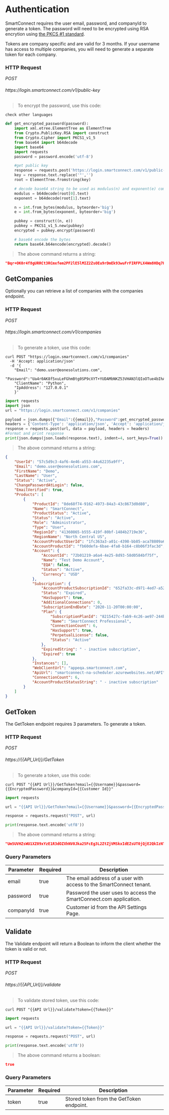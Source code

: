 # Authentication

SmartConnect requires the user email, password, and companyId to generate a token.
The password will need to be encrypted using RSA encrytion using [the PKCS #1 standard](https://en.wikipedia.org/wiki/PKCS_1).

<aside class="notice">
Tokens are company specific and are valid for 3 months. If your username has access to multiple companies, you will need to generate a separate token for each company.
</aside>

### HTTP Request

<div class="api-endpoint">
	<div class="endpoint-data">
		<i class="label label-post">POST</i>
		<h6>https://login.smartconnect.com/v1/public-key</h6>
	</div>
</div>

> To encrypt the password, use this code:

```shell
check other languages
```

```python
def get_encrypted_password(password):
    import xml.etree.ElementTree as ElementTree
    from Crypto.PublicKey.RSA import construct
    from Crypto.Cipher import PKCS1_v1_5
    from base64 import b64decode
    import base64
    import requests
    password = password.encode('utf-8')

    #get public key 
    response = requests.post('https://login.smartconnect.com/v1/public-key')
    key = response.text.replace('"','')
    root = ElementTree.fromstring(key)

    # decode base64 string to be used as modulus(n) and exponent(e) components
    modulus = b64decode(root[0].text)
    exponent = b64decode(root[1].text)

    n = int.from_bytes(modulus, byteorder='big')
    e = int.from_bytes(exponent, byteorder='big')

    pubkey = construct((n, e))
    pubkey = PKCS1_v1_5.new(pubkey)
    encrypted = pubkey.encrypt(password)

    # base64 encode the bytes
    return base64.b64encode(encrypted).decode()
```

> The above command returns a string:

```json
"Bqr+OK0r4f8gURRCt3RCmxfem2PF2lE5lMIZ2ZsOEu9rDmEk93wuFrFIRFPLX4Wm8HDq7HgNn/mj7TT18uQj1UpqFVoizQLs6TWgLLUdqjxqeTFamvJaAVUh392tsQDTgkHkU4UwB8MABay2lr987GJIUDd4MaC2Aj11t8XjaXCU="
```

## GetCompanies

Optionally you can retrieve a list of companies with the companies endpoint.

### HTTP Request

<div class="api-endpoint">
	<div class="endpoint-data">
		<i class="label label-post">POST</i>
		<h6>https://login.smartconnect.com/v1/companies</h6>
	</div>
</div>

> To generate a token, use this code:

```shell
curl POST "https://login.smartconnect.com/v1/companies"
  -H 'Accept: application/json' 
  -d '{
    "Email": "demo.user@eonesolutions.com",
    "Password":"Ua4r0AK8f5xuLeFGhmBtg0SP9cXYT+YUDAMbNKZ53VHAN3lQIoOTue4bIhAs+G2dPloF++5rOcDOmVhKaeAyrfQhIDw/1sHH0k90H2ubTGDCJ0zK3ewfXDXY2y3c8q6f7XShgVthACHNOpMV7BZXn2kDGQRR1WWHwJw4zBG+bGw=",
    "ClientName": "Python",
    "IpAddress": "127.0.0.1"
    }'
```

```python
import requests
import json
url = "https://login.smartconnect.com/v1/companies"

payload = json.dumps({"Email":{{email}},"Password":get_encrypted_password({{password}}),"ClientName":"Python","IpAddress":"127.0.0.1"})
headers = {'Content-Type': 'application/json', 'Accept': 'application/json'}
response = requests.post(url, data = payload, headers = headers)
#Format and print response
print(json.dumps(json.loads(response.text), indent=4, sort_keys=True))
```

> The above command returns a string:

```json
{
    "UserId": "57c5d9c3-4af6-4e46-a553-44u62235a9ff",
    "Email": "demo.user@eonesolutions.com",
    "FirstName": "Demo",
    "LastName": "User",
    "Status": "Active",
    "ChangePasswordAtLogin": false,
    "EmailVerified": true,
    "Products": [
        {
            "ProductId": "8de68f74-9162-4973-84a3-43c8673d0d80",
            "Name": "SmartConnect",
            "ProductStatus": "Active",
            "Status": "Active",
            "Role": "Administrator",
            "Type": "User",
            "RegionId": "41360865-b555-419f-80bf-1484b2719e36",
            "RegionName": "North Central US",
            "AccountProductUserId": "1fc363a3-a01c-4398-bb85-aca78809a621",
            "AccountProductId": "fb60defa-6bae-4fa8-b164-c8b06f3fac3d",
            "Account": {
                "AccountId": "72b01219-a6a4-4e25-8d93-58d0584bf75f",
                "Name": "Test Demo Account",
                "EQA": false,
                "Status": "Active",
                "Currency": "USD"
            },
            "Subscription": {
                "AccountProductSubscriptionId": "652fa33c-d971-4ed7-a52f-3c8ca3ff1737",
                "Status": "Expired",
                "HasSupport": true,
                "AdditionalConnections": 0,
                "SubscriptionEndDate": "2020-11-20T00:00:00",
                "Plan": {
                    "SubscriptionPlanId": "8215427c-fab9-4c26-ae97-244b4d8512af",
                    "Name": "SmartConnect Professional",
                    "ConnectionCount": 6,
                    "HasSupport": true,
                    "PerpetualLicense": false,
                    "Status": "Active"
                },
                "ExpiredString": " - inactive subscription",
                "Expired": true
            },
            "Instances": [],
            "WebClientUrl": "appeqa.smartconnect.com",
            "ApiUrl": "smartconnect-na-scheduler.azurewebsites.net/API",
            "ConnectionCount": 6,
            "AccountProductStatusString": " - inactive subscription"
        }
    ]
}
```
## GetToken

The GetToken endpoint requires 3 parameters. To generate a token.

### HTTP Request

<div class="api-endpoint">
	<div class="endpoint-data">
		<i class="label label-post">POST</i>
		<h6>https://{{API_Url}}/GetToken</h6>
	</div>
</div>

> To generate a token, use this code:

```shell
curl POST "{{API Url}}/GetToken?email={{Username}}&password={{EncryptedPassword}}&companyId={{Customer Id}}"
```

```python
import requests

url = "{{API Url}}/GetToken?email={{Username}}&password={{EncryptedPassword}}&companyId={{Customer Id}}"

response = requests.request("POST", url)

print(response.text.encode('utf8'))
```

> The above command returns a string:

```json
"Um5UVHZsWU1XZ09xYzE1R3dOZXhNV0Jka25FcEg3L2ZtZjVMSkxIdEZsUT0jQjE2QkIzNTMtNTFFOC00MkNBLTgxRDEtNUVCQjA0QUIxMzQ5I0MzMzhDRUI1LTBEOTctNEU1Ny05MDU4LUNFN0NBRDNEODU2RCNFVEhBTi5TT1JFTlNPTkBFT05FU09MVVRJT05TLkNPTSMyMDIwLTEwLTAyVDA4OjA1OjE1Ljg2Ng=="
```

### Query Parameters

Parameter | Required | Description
--------- | ------- | -----------
email | true | The email address of a user with access to the SmartConnect tenant.
password | true | Password the user uses to access the SmartConnect.com application.
companyId | true | Customer id from the API Settings Page.

## Validate
The Validate endpoint will return a Boolean to inform the client whether the token is valid or not.

### HTTP Request

<div class="api-endpoint">
	<div class="endpoint-data">
		<i class="label label-post">POST</i>
		<h6>https://{{API_Url}}/validate</h6>
	</div>
</div>

> To validate stored token, use this code:

```shell
curl POST "{{API Url}}/validate?token={{Token}}"
```

```python
import requests

url = "{{API Url}}/validate?token={{Token}}"

response = requests.request("POST", url)

print(response.text.encode('utf8'))
```
> The above command returns a boolean:

```json
true
```

### Query Parameters

Parameter | Required | Description
--------- | ------- | -----------
token | true | Stored token from the GetToken endpoint.
